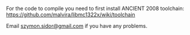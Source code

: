 For the code to compile you need to first install ANCIENT 2008 toolchain:
https://github.com/malvira/libmc1322x/wiki/toolchain

Email szymon.sidor@gmail.com if you have any problems.
